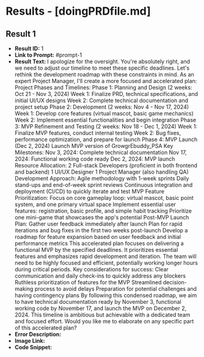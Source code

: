 # Results - [doingPRDfile.md]

## Result 1
* **Result ID:** 1
* **Link to Prompt:** #prompt-1
* **Result Text:** I apologize for the oversight. You're absolutely right, and we need to adjust our timeline to meet these specific deadlines. Let's rethink the development roadmap with these constraints in mind. As an expert Project Manager, I'll create a more focused and accelerated plan:
Project Phases and Timelines:
Phase 1: Planning and Design (2 weeks: Oct 21 - Nov 3, 2024)
Week 1: Finalize PRD, technical specifications, and initial UI/UX designs
Week 2: Complete technical documentation and project setup
Phase 2: Development (2 weeks: Nov 4 - Nov 17, 2024)
Week 1: Develop core features (virtual mascot, basic game mechanics)
Week 2: Implement essential functionalities and begin integration
Phase 3: MVP Refinement and Testing (2 weeks: Nov 18 - Dec 1, 2024)
Week 1: Finalize MVP features, conduct internal testing
Week 2: Bug fixes, performance optimization, and prepare for launch
Phase 4: MVP Launch (Dec 2, 2024)
Launch MVP version of GrowgrEbuddy_PSA
Key Milestones:
Nov 3, 2024: Complete technical documentation
Nov 17, 2024: Functional working code ready
Dec 2, 2024: MVP launch
Resource Allocation:
2 Full-stack Developers (proficient in both frontend and backend)
1 UI/UX Designer
1 Project Manager (also handling QA)
Development Approach:
Agile methodology with 1-week sprints
Daily stand-ups and end-of-week sprint reviews
Continuous integration and deployment (CI/CD) to quickly iterate and test
MVP Feature Prioritization:
Focus on core gameplay loop: virtual mascot, basic point system, and one primary virtual space
Implement essential user features: registration, basic profile, and simple habit tracking
Prioritize one mini-game that showcases the app's potential
Post-MVP Launch Plan:
Gather user feedback immediately after launch
Plan for rapid iterations and bug fixes in the first two weeks post-launch
Develop a roadmap for feature expansion based on user feedback and initial performance metrics
This accelerated plan focuses on delivering a functional MVP by the specified deadlines. It prioritizes essential features and emphasizes rapid development and iteration. The team will need to be highly focused and efficient, potentially working longer hours during critical periods.
Key considerations for success:
Clear communication and daily check-ins to quickly address any blockers
Ruthless prioritization of features for the MVP
Streamlined decision-making process to avoid delays
Preparation for potential challenges and having contingency plans
By following this condensed roadmap, we aim to have technical documentation ready by November 3, functional working code by November 17, and launch the MVP on December 2, 2024. This timeline is ambitious but achievable with a dedicated team and focused effort.
Would you like me to elaborate on any specific part of this accelerated plan?
* **Error Description:** 
* **Image Link:** 
* **Code Snippet:** 

